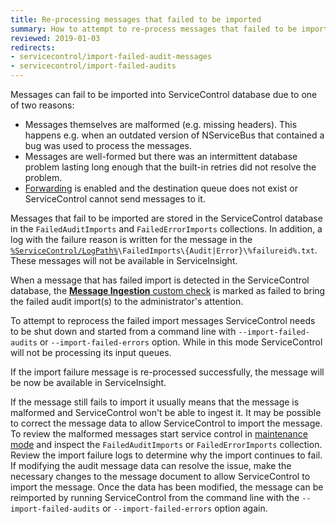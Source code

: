 ```yaml
---
title: Re-processing messages that failed to be imported
summary: How to attempt to re-process messages that failed to be imported
reviewed: 2019-01-03
redirects:
- servicecontrol/import-failed-audit-messages
- servicecontrol/import-failed-audits
---
```


Messages can fail to be imported into ServiceControl database due to one of two reasons:
 * Messages themselves are malformed (e.g. missing headers). This happens e.g. when an outdated version of NServiceBus that contained a bug was used to process the messages.
  * Messages are well-formed but there was an intermittent database problem lasting long enough that the built-in retries did not resolve the problem.
  * [Forwarding](/servicecontrol/errorlog-auditlog-behavior.md) is enabled and the destination queue does not exist or ServiceControl cannot send messages to it.

Messages that fail to be imported are stored in the ServiceControl database in the `FailedAuditImports` and `FailedErrorImports` collections. In addition, a log with the failure reason is written for the message in the [`%ServiceControl/LogPath%`](/servicecontrol/creating-config-file.md#host-settings-servicecontrollogpath)`\FailedImports\{Audit|Error}\%failureid%.txt`. These messages will not be available in ServiceInsight.

When a message that has failed import is detected in the ServiceControl database, the [**Message Ingestion** custom check](/servicecontrol/servicecontrol-instances/#self-monitoring-via-custom-checks-failed-imports) is marked as failed to bring the failed audit import(s) to the administrator's attention.

To attempt to reprocess the failed import messages ServiceControl needs to be shut down and started from a command line with `--import-failed-audits` or `--import-failed-errors` option. While in this mode ServiceControl will not be processing its input queues.

If the import failure message is re-processed successfully, the message will be now be available in ServiceInsight. 

If the message still fails to import it usually means that the message is malformed and ServiceControl won't be able to ingest it. It may be possible to correct the message data to allow ServiceControl to import the message. To review the malformed messages start service control in [maintenance mode](/servicecontrol/use-ravendb-studio.md) and inspect the `FailedAuditImports` or `FailedErrorImports` collection. Review the import failure logs to determine why the import continues to fail. If modifying the audit message data can resolve the issue, make the necessary changes to the message document to allow ServiceControl to import the message. Once the data has been modified, the message can be reimported by running ServiceControl from the command line with the `--import-failed-audits` or `--import-failed-errors` option again.
